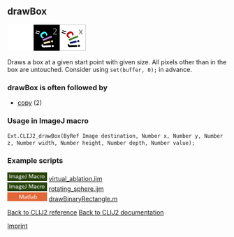 ## drawBox
<img src="images/mini_empty_logo.png"/><img src="images/mini_clij2_logo.png"/><img src="images/mini_clijx_logo.png"/>

Draws a box at a given start point with given size. 
All pixels other than in the box are untouched. Consider using `set(buffer, 0);` in advance.

### drawBox is often followed by
* <a href="reference_copy">copy</a> (2)


### Usage in ImageJ macro
```
Ext.CLIJ2_drawBox(ByRef Image destination, Number x, Number y, Number z, Number width, Number height, Number depth, Number value);
```




### Example scripts
<a href="https://github.com/clij/clij2-docs/blob/master/src/main/macro/virtual_ablation.ijm"><img src="images/language_macro.png" height="20"/></a> [virtual_ablation.ijm](https://github.com/clij/clij2-docs/blob/master/src/main/macro/virtual_ablation.ijm)  
<a href="https://github.com/clij/clij2-docs/blob/master/src/main/macro/rotating_sphere.ijm"><img src="images/language_macro.png" height="20"/></a> [rotating_sphere.ijm](https://github.com/clij/clij2-docs/blob/master/src/main/macro/rotating_sphere.ijm)  
<a href="https://github.com/clij/clatlab/blob/master/src/main/matlab/drawBinaryRectangle.m"><img src="images/language_matlab.png" height="20"/></a> [drawBinaryRectangle.m](https://github.com/clij/clatlab/blob/master/src/main/matlab/drawBinaryRectangle.m)  


[Back to CLIJ2 reference](https://clij.github.io/clij2-docs/reference)
[Back to CLIJ2 documentation](https://clij.github.io/clij2-docs)

[Imprint](https://clij.github.io/imprint)
